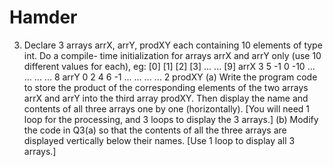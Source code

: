 # Hamder
3. Declare 3 arrays arrX, arrY, prodXY each containing 10 elements of type int. Do a compile- time initialization for arrays arrX and arrY only (use 10 different values for each), eg:  [0] [1] [2] [3] ... ... [9] arrX 3 5 -1 0 -10 ... ... ... ... 8 arrY 0 2 4 6 -1 ... ... ... ... 2 prodXY (a) Write the program code to store the product of the corresponding elements of the two arrays arrX and arrY into the third array prodXY. Then display the name and contents of all three arrays one by one (horizontally). [You will need 1 loop for the processing, and 3 loops to display the 3 arrays.] (b) Modify the code in Q3(a) so that the contents of all the three arrays are displayed vertically below their names. [Use 1 loop to display all 3 arrays.]
